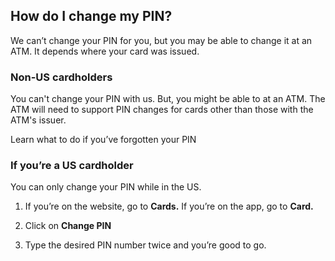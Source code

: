## How do I change my PIN?  
We can’t change your PIN for you, but you may be able to change it at an ATM. It depends where your card was issued. 

### Non-US cardholders

You can't change your PIN with us. But, you might be able to at an ATM. The ATM will need to support PIN changes for cards other than those with the ATM's issuer.

Learn what to do if you’ve forgotten your PIN

### If you’re a US cardholder

You can only change your PIN while in the US.

  1. If you’re on the website, go to **Cards.** If you’re on the app, go to **Card.**

  2. Click on **Change PIN**

  3. Type the desired PIN number twice and you’re good to go.